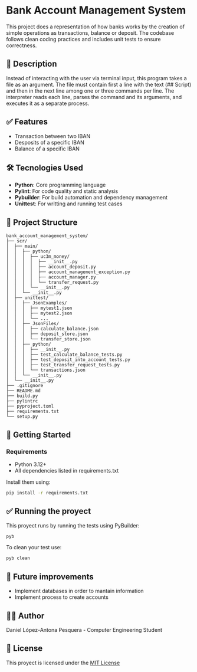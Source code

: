# Bank Account Management System

This project does a representation of how banks works by the creation of simple operations as transactions, balance or deposit. The codebase follows clean coding practices and includes unit tests to ensure correctness.

## 📄 Description

Instead of interacting with the user via terminal input, this program takes a file as an argument. The file must contain first a line with the text (## Script) and then in the next line among one or three commands per line. The interpreter reads each line, parses the command and its arguments, and executes it as a separate process.

## ✅ Features

- Transaction between two IBAN
- Desposits of a specific IBAN
- Balance of a specific IBAN

## 🛠️ Tecnologies Used

- **Python**: Core programming language
- **Pylint**: For code quality and static analysis
- **Pybuilder**: For build automation and dependency management
- **Unittest**: For writting and running test cases
  
## 📂 Project Structure

```text
bank_account_management_system/
├── scr/
│  ├── main/
│  │  ├── python/
│  │  │  ├── uc3m_money/
│  │  │  │  ├── __init__.py
│  │  │  │  ├── account_deposit.py
│  │  │  │  ├── account_management_exception.py
│  │  │  │  ├── account_manager.py
│  │  │  │  └── transfer_request.py
│  │  │  └── __init__.py
│  │  └── __init__.py
│  ├── unittest/
│  │  ├── JsonExamples/
│  │  │  ├── mytest1.json
│  │  │  ├── mytest2.json
│  │  │  └── ...
│  │  ├── JsonFiles/
│  │  │  ├── calculate_balance.json
│  │  │  ├── deposit_store.json
│  │  │  └── transfer_store.json
│  │  ├── python/
│  │  │  ├── __init__.py
│  │  │  ├── test_calculate_balance_tests.py
│  │  │  ├── test_deposit_into_account_tests.py
│  │  │  ├── test_transfer_request_tests.py
│  │  │  └── transactions.json
│  │  └── __init__.py
│  └── __init__.py
├── .gitignore
├── README.md
├── build.py
├── pylintrc
├── pyproject.toml
├── requirements.txt
└── setup.py
```
## 🚀 Getting Started

### Requirements

- Python 3.12+
- All dependencies listed in requirements.txt

Install them using:
```bash
pip install -r requirements.txt
```
## ✅ Running the proyect

This proyect runs by running the tests using PyBuilder:

```bash
pyb
```

To clean your test use:

```bash
pyb clean
```
## 🔧 Future improvements
- Implement databases in order to mantain information
- Implement process to create accounts

## 👨‍💻 Author

Daniel López-Antona Pesquera - Computer Engineering Student

## 📄 License

This proyect is licensed under the [MIT License](https://github.com/Frosty2205/Bank-account-management-system/blob/main/LICENSE.md)
